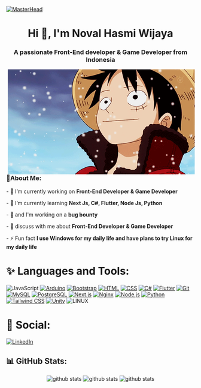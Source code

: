 [![MasterHead](https://camo.githubusercontent.com/4fd007a9db2f46b92856dbba073aea1b9e0b927473eb566a2a8d5ccb5d819b0f/68747470733a2f2f692e70696e696d672e636f6d2f6f726967696e616c732f63362f33332f63322f63363333633230656465383266306530636564376435373064626533613166332e676966)](https://github.com/zen-Hikari)
<h1 align="center">Hi 👋, I'm Noval Hasmi Wijaya</h1>
<h3 align="center">A passionate Front-End developer & Game Developer from Indonesia</h3>

<img align="right" alt="luffy" width="500" src="https://raw.githubusercontent.com/novaldanorel/walpaper/refs/heads/main/Banner%20Gifs.gif">

<h3>🍖About Me:</h3>
<p>- 🔭 I’m currently working on <b> Front-End Developer & Game Developer</b></p>
<p>- 🌱 I’m currently learning <b>Next Js, C#, Flutter, Node Js, Python</b></p>
<p>- 🤝 and I'm working on a <b>bug bounty</b></p>
<p>- 💬 discuss with me about <b>Front-End Developer & Game Developer</b></p>
<p>- ⚡ Fun fact <b>I use Windows for my daily life and have plans to try Linux for my daily life</b></p>

 # ✨ Languages and Tools: 
![JavaScript](https://img.shields.io/badge/javascript-%23323330.svg?style=for-the-badge&logo=javascript&logoColor=%23F7DF1E) [![Arduino](https://img.shields.io/badge/arduino-%2300979D.svg?style=for-the-badge&logo=arduino&logoColor=white)](https://github.com/topics/arduino) [![Bootstrap](https://img.shields.io/badge/bootstrap-%23563D7C.svg?style=for-the-badge&logo=bootstrap&logoColor=white)](https://github.com/topics/bootstrap) [![HTML](https://img.shields.io/badge/html-%23564DFF.svg?style=for-the-badge&logo=html5&logoColor=white)](https://github.com/topics/html) [![CSS](https://img.shields.io/badge/css-%231572B6.svg?style=for-the-badge&logo=css3&logoColor=white)](https://github.com/topics/css) [![C#](https://img.shields.io/badge/c%23-%23239120.svg?style=for-the-badge&logo=c-sharp&logoColor=white)](https://github.com/topics/csharp) [![Flutter](https://img.shields.io/badge/flutter-%2302569B.svg?style=for-the-badge&logo=flutter&logoColor=white)](https://github.com/topics/flutter) [![Git](https://img.shields.io/badge/git-%23F05033.svg?style=for-the-badge&logo=git&logoColor=white)](https://github.com/topics/git) [![MySQL](https://img.shields.io/badge/mysql-%2300f.svg?style=for-the-badge&logo=mysql&logoColor=white)](https://github.com/topics/mysql) [![PostgreSQL](https://img.shields.io/badge/postgresql-%23316192.svg?style=for-the-badge&logo=postgresql&logoColor=white)](https://github.com/topics/postgresql) [![Next.js](https://img.shields.io/badge/next.js-%23000000.svg?style=for-the-badge&logo=next.js&logoColor=white)](https://github.com/topics/nextjs) [![Nginx](https://img.shields.io/badge/nginx-%23009639.svg?style=for-the-badge&logo=nginx&logoColor=white)](https://github.com/topics/nginx) [![Node.js](https://img.shields.io/badge/node.js-%2343853D.svg?style=for-the-badge&logo=node.js&logoColor=white)](https://github.com/topics/nodejs) [![Python](https://img.shields.io/badge/python-%2314354C.svg?style=for-the-badge&logo=python&logoColor=white)](https://github.com/topics/python) [![Tailwind CSS](https://img.shields.io/badge/tailwindcss-%2338B2AC.svg?style=for-the-badge&logo=tailwind-css&logoColor=white)](https://github.com/topics/tailwindcss) [![Unity](https://img.shields.io/badge/unity-%23000000.svg?style=for-the-badge&logo=unity&logoColor=white)](https://github.com/topics/unity) ![LINUX](https://img.shields.io/badge/Linux-FCC624?style=for-the-badge&logo=linux&logoColor=black)

# 📩 Social:
[![LinkedIn](https://img.shields.io/badge/LinkedIn-%230077B5.svg?style=for-the-badge&logo=linkedin&logoColor=white)](https://www.linkedin.com/in/zen-hikari-703125316/)


## 📊 GitHub Stats:
<div align="center">
<img src="https://github-readme-stats.vercel.app/api?username=zen-Hikari&theme=tokyonight&hide_border=false&include_all_commits=false&count_private=false" alt="github stats"/>
  <img src="https://github-readme-streak-stats.herokuapp.com/?user=zen-Hikari&theme=tokyonight&hide_border=false" alt="github stats"/>
  <img src="https://github-readme-stats.vercel.app/api/top-langs/?username=zen-Hikari&theme=tokyonight&hide_border=false&include_all_commits=false&count_private=false&layout=compact" alt="github stats"/> 
</div>
